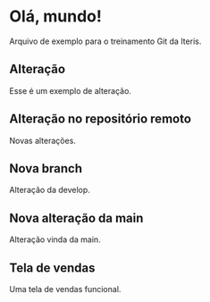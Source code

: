 # Olá, mundo!
Arquivo de exemplo para o treinamento Git da Iteris.

## Alteração
Esse é um exemplo de alteração.

## Alteração no repositório remoto
Novas alterações.

## Nova branch
Alteração da develop.

## Nova alteração da main
Alteração vinda da main.

## Tela de vendas
Uma tela de vendas funcional.
